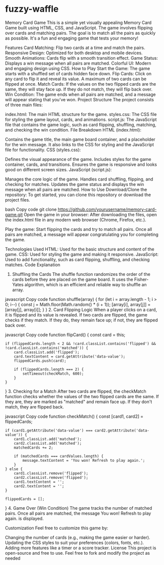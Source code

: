 # fuzzy-waffle
Memory Card Game
This is a simple yet visually appealing Memory Card Game built using HTML, CSS, and JavaScript. The game involves flipping over cards and matching pairs. The goal is to match all the pairs as quickly as possible. It's a fun and engaging game that tests your memory!

Features
Card Matching: Flip two cards at a time and match the pairs.
Responsive Design: Optimized for both desktop and mobile devices.
Smooth Animations: Cards flip with a smooth transition effect.
Game Status: Displays a win message when all pairs are matched.
Colorful UI: Modern and engaging design using CSS.
How to Play
Start the Game: The game starts with a shuffled set of cards hidden face down.
Flip Cards: Click on any card to flip it and reveal its value. A maximum of two cards can be flipped at once.
Match Cards: If the values on the two flipped cards are the same, they will stay face up. If they do not match, they will flip back over.
Win Condition: The game ends when all pairs are matched, and a message will appear stating that you’ve won.
Project Structure
The project consists of three main files:

index.html: The main HTML structure for the game.
styles.css: The CSS file for styling the game layout, cards, and animations.
script.js: The JavaScript file that contains the game logic, such as card flipping, shuffling, matching, and checking the win condition.
File Breakdown
HTML (index.html):

Contains the game title, the main game board container, and a placeholder for the win message.
It also links to the CSS for styling and the JavaScript file for functionality.
CSS (styles.css):

Defines the visual appearance of the game.
Includes styles for the game container, cards, and transitions.
Ensures the game is responsive and looks good on different screen sizes.
JavaScript (script.js):

Manages the core logic of the game.
Handles card shuffling, flipping, and checking for matches.
Updates the game status and displays the win message when all pairs are matched.
How to Use
Download/Clone the repository:
To get started, you can clone this repository or download the project files.

bash
Copy code
git clone https://github.com/yourusername/memory-card-game.git
Open the game in your browser:
After downloading the files, open the index.html file in any modern web browser (Chrome, Firefox, etc.).

Play the game:
Start flipping the cards and try to match all pairs. Once all pairs are matched, a message will appear congratulating you for completing the game.

Technologies Used
HTML: Used for the basic structure and content of the game.
CSS: Used for styling the game and making it responsive.
JavaScript: Used to add functionality, such as card flipping, shuffling, and checking matches.
Code Explanation
1. Shuffling the Cards
The shuffle function randomizes the order of the cards before they are placed on the game board. It uses the Fisher-Yates algorithm, which is an efficient and reliable way to shuffle an array.

javascript
Copy code
function shuffle(array) {
    for (let i = array.length - 1; i > 0; i--) {
        const j = Math.floor(Math.random() * (i + 1));
        [array[i], array[j]] = [array[j], array[i]];
    }
}
2. Card Flipping Logic
When a player clicks on a card, it is flipped and its value is revealed. If two cards are flipped, the game checks if they match. If they do, they remain face up; if not, they are flipped back over.

javascript
Copy code
function flipCard() {
    const card = this;

    if (flippedCards.length < 2 && !card.classList.contains('flipped') && !card.classList.contains('matched')) {
        card.classList.add('flipped');
        card.textContent = card.getAttribute('data-value');
        flippedCards.push(card);

        if (flippedCards.length === 2) {
            setTimeout(checkMatch, 600);
        }
    }
}
3. Checking for a Match
After two cards are flipped, the checkMatch function checks whether the values of the two flipped cards are the same. If they are, they are marked as "matched" and remain face up. If they don't match, they are flipped back.

javascript
Copy code
function checkMatch() {
    const [card1, card2] = flippedCards;

    if (card1.getAttribute('data-value') === card2.getAttribute('data-value')) {
        card1.classList.add('matched');
        card2.classList.add('matched');
        matchedCards += 2;

        if (matchedCards === cardValues.length) {
            message.textContent = 'You won! Refresh to play again.';
        }
    } else {
        card1.classList.remove('flipped');
        card2.classList.remove('flipped');
        card1.textContent = '';
        card2.textContent = '';
    }

    flippedCards = [];
}
4. Game Over (Win Condition)
The game tracks the number of matched pairs. Once all pairs are matched, the message You won! Refresh to play again. is displayed.

Customization
Feel free to customize this game by:

Changing the number of cards (e.g., making the game easier or harder).
Updating the CSS styles to suit your preferences (colors, fonts, etc.).
Adding more features like a timer or a score tracker.
License
This project is open-source and free to use. Feel free to fork and modify the project as needed
